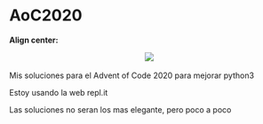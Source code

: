 # AoC2020

**Align center:**
<p align="center" width="100%">
    <img width="33%" src="![aoC](AoC.jpeg)"> 
</p>


Mis soluciones para el Advent of Code 2020 para mejorar python3

Estoy usando la web repl.it

Las soluciones no seran los mas elegante, pero poco a poco
